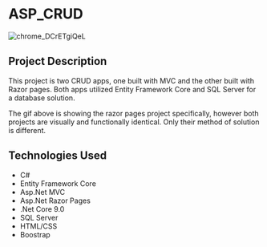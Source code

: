 # ASP_CRUD

![chrome_DCrETgiQeL](https://github.com/user-attachments/assets/35ebc00d-10f1-43d0-be7d-6f3bba9317f3)

 ## Project Description
 This project is two CRUD apps, one built with MVC and the other built with Razor pages. Both apps utilized Entity Framework Core and SQL Server for a database solution.

 The gif above is showing the razor pages project specifically, however both projects are visually and functionally identical. Only their method of solution is different.

 ## Technologies Used
  - C#
  - Entity Framework Core
  - Asp.Net MVC
  - Asp.Net Razor Pages
  - .Net Core 9.0
  - SQL Server
  - HTML/CSS
  - Boostrap



 
